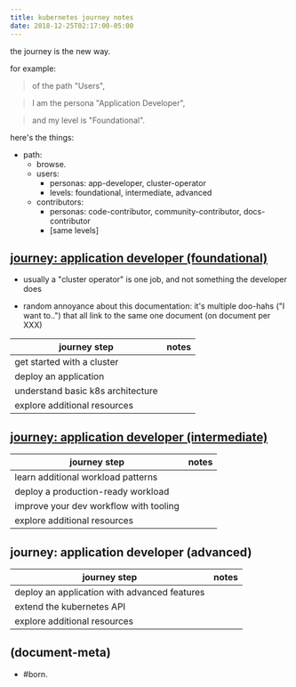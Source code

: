 ```yaml
---
title: kubernetes journey notes
date: 2018-12-25T02:17:00-05:00
---
```


the journey is the new way.

for example:

> of the path "Users",

> I am the persona "Application Developer",

> and my level is "Foundational".

here's the things:

  - path:
    - browse.
    - users:
      - personas: app-developer, cluster-operator
      - levels: foundational, intermediate, advanced
    - contributors:
      - personas: code-contributor, community-contributor, docs-contributor
      - [same levels]


## <a href="https://kubernetes.io/docs/user-journeys/users/application-developer/foundational">journey: application developer (foundational)</a>

  - usually a "cluster operator" is one job, and not something the developer
    does

  - random annoyance about this documentation: it's multiple doo-hahs
    ("I want to..") that all link to the same one document (on document
    per XXX)


|journey step|notes|
|---|---|
|get started with a cluster|
|deploy an application|
|understand basic k8s architecture|
|explore additional resources|


## <a href="https://kubernetes.io/docs/user-journeys/users/application-developer/intermediate/">journey: application developer (intermediate)</a>


|journey step|notes|
|---|---|
|learn additional workload patterns|
|deploy a production-ready workload|
|improve your dev workflow with tooling|
|explore additional resources|


## journey: application developer (advanced)

|journey step|notes|
|---|---|
|deploy an application with advanced features|
|extend the kubernetes API|
|explore additional resources|





## (document-meta)

  - #born.

